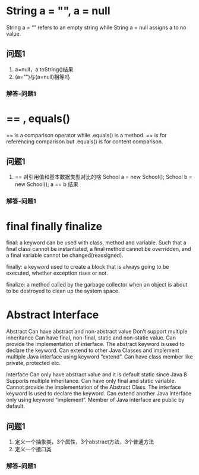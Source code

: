 # String a = "", a = null
String a = “” refers to an empty string while String a = null assigns a to no value.
## 问题1
1) a=null，a.toString()结果
2) (a="")与(a=null)相等吗
### 解答-问题1


# == , equals()
== is a comparison operator while .equals() is a method. == is for referencing comparison but .equals() is for content comparison.
## 问题1
1) == 对引用值和基本数据类型对比的啥
School a = new School();
School b = new School();
a == b 结果
### 解答-问题1

# final finally finalize
final: a keyword can be used with class, method and variable. Such that a final class cannot be instantiated, a final method cannot be overridden, and a final variable cannot be changed(reassigned).

finally: a keyword used to create a block that is always going to be executed, whether exception rises or not.

finalize: a method called by the garbage collector when an object is about to be destroyed to clean up the system space.

# Abstract	Interface
Abstract
Can have abstract and non-abstract value
Don’t support multiple inheritance
Can have final, non-final, static and non-static value.
Can provide the implementation of interface.
The abstract keyword is used to declare the keyword.
Can extend to other Java Classes and implement multiple Java interface using keyword “extend”.
Can have class member like private, protected etc.

Interface
Can only have abstract value and it is default static since Java 8
Supports multiple inheritance.
Can have only final and static variable.
Cannot provide the implementation of the Abstract Class.
The interface keyword is used to declare the keyword.
Can extend another Java interface only using keyword “implement”.
Member of Java interface are public by default.

## 问题1
1) 定义一个抽象类，3个属性，3个abstract方法，3个普通方法
2) 定义一个接口类 
### 解答-问题1




